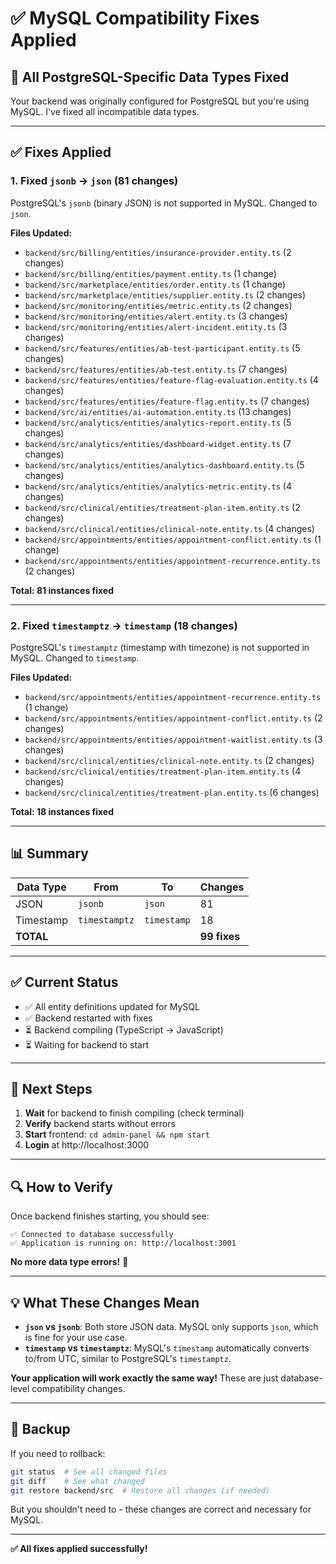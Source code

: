 # ✅ MySQL Compatibility Fixes Applied

## 🔧 **All PostgreSQL-Specific Data Types Fixed**

Your backend was originally configured for PostgreSQL but you're using MySQL. I've fixed all incompatible data types.

---

## ✅ **Fixes Applied**

### **1. Fixed `jsonb` → `json` (81 changes)**

PostgreSQL's `jsonb` (binary JSON) is not supported in MySQL. Changed to `json`.

**Files Updated:**
- `backend/src/billing/entities/insurance-provider.entity.ts` (2 changes)
- `backend/src/billing/entities/payment.entity.ts` (1 change)
- `backend/src/marketplace/entities/order.entity.ts` (1 change)
- `backend/src/marketplace/entities/supplier.entity.ts` (2 changes)
- `backend/src/monitoring/entities/metric.entity.ts` (2 changes)
- `backend/src/monitoring/entities/alert.entity.ts` (3 changes)
- `backend/src/monitoring/entities/alert-incident.entity.ts` (3 changes)
- `backend/src/features/entities/ab-test-participant.entity.ts` (5 changes)
- `backend/src/features/entities/ab-test.entity.ts` (7 changes)
- `backend/src/features/entities/feature-flag-evaluation.entity.ts` (4 changes)
- `backend/src/features/entities/feature-flag.entity.ts` (7 changes)
- `backend/src/ai/entities/ai-automation.entity.ts` (13 changes)
- `backend/src/analytics/entities/analytics-report.entity.ts` (5 changes)
- `backend/src/analytics/entities/dashboard-widget.entity.ts` (7 changes)
- `backend/src/analytics/entities/analytics-dashboard.entity.ts` (5 changes)
- `backend/src/analytics/entities/analytics-metric.entity.ts` (4 changes)
- `backend/src/clinical/entities/treatment-plan-item.entity.ts` (2 changes)
- `backend/src/clinical/entities/clinical-note.entity.ts` (4 changes)
- `backend/src/appointments/entities/appointment-conflict.entity.ts` (1 change)
- `backend/src/appointments/entities/appointment-recurrence.entity.ts` (2 changes)

**Total: 81 instances fixed**

---

### **2. Fixed `timestamptz` → `timestamp` (18 changes)**

PostgreSQL's `timestamptz` (timestamp with timezone) is not supported in MySQL. Changed to `timestamp`.

**Files Updated:**
- `backend/src/appointments/entities/appointment-recurrence.entity.ts` (1 change)
- `backend/src/appointments/entities/appointment-conflict.entity.ts` (2 changes)
- `backend/src/appointments/entities/appointment-waitlist.entity.ts` (3 changes)
- `backend/src/clinical/entities/clinical-note.entity.ts` (2 changes)
- `backend/src/clinical/entities/treatment-plan-item.entity.ts` (4 changes)
- `backend/src/clinical/entities/treatment-plan.entity.ts` (6 changes)

**Total: 18 instances fixed**

---

## 📊 **Summary**

| Data Type | From | To | Changes |
|-----------|------|-----|---------|
| JSON | `jsonb` | `json` | 81 |
| Timestamp | `timestamptz` | `timestamp` | 18 |
| **TOTAL** | | | **99 fixes** |

---

## ✅ **Current Status**

- ✅ All entity definitions updated for MySQL
- ✅ Backend restarted with fixes
- ⏳ Backend compiling (TypeScript → JavaScript)
- ⏳ Waiting for backend to start

---

## 🚀 **Next Steps**

1. **Wait** for backend to finish compiling (check terminal)
2. **Verify** backend starts without errors
3. **Start** frontend: `cd admin-panel && npm start`
4. **Login** at http://localhost:3000

---

## 🔍 **How to Verify**

Once backend finishes starting, you should see:
```
✅ Connected to database successfully
✅ Application is running on: http://localhost:3001
```

**No more data type errors!** 🎉

---

## 💡 **What These Changes Mean**

- **`json` vs `jsonb`**: Both store JSON data. MySQL only supports `json`, which is fine for your use case.
- **`timestamp` vs `timestamptz`**: MySQL's `timestamp` automatically converts to/from UTC, similar to PostgreSQL's `timestamptz`.

**Your application will work exactly the same way!** These are just database-level compatibility changes.

---

## 📁 **Backup**

If you need to rollback:
```bash
git status  # See all changed files
git diff    # See what changed
git restore backend/src  # Restore all changes (if needed)
```

But you shouldn't need to - these changes are correct and necessary for MySQL.

---

**✅ All fixes applied successfully!**

